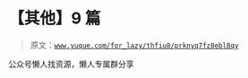 # 【其他】9 篇

> 原文：[`www.yuque.com/for_lazy/thfiu8/prknyq7fz8ebl8qy`](https://www.yuque.com/for_lazy/thfiu8/prknyq7fz8ebl8qy)



公众号懒人找资源，懒人专属群分享